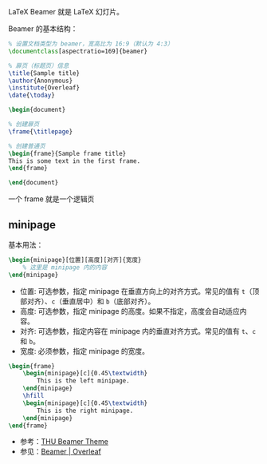 LaTeX Beamer 就是 LaTeX 幻灯片。

Beamer 的基本结构：

```tex
% 设置文档类型为 beamer，宽高比为 16:9（默认为 4:3）
\documentclass[aspectratio=169]{beamer}

% 扉页（标题页）信息
\title{Sample title}
\author{Anonymous}
\institute{Overleaf}
\date{\today}

\begin{document}

% 创建扉页
\frame{\titlepage}

% 创建普通页
\begin{frame}{Sample frame title}
This is some text in the first frame.
\end{frame}

\end{document}
```

一个 frame 就是一个逻辑页

## minipage

基本用法：

```tex
\begin{minipage}[位置][高度][对齐]{宽度}
    % 这里是 minipage 内的内容
\end{minipage}
```

- 位置: 可选参数，指定 minipage 在垂直方向上的对齐方式。常见的值有 `t`（顶部对齐）、`c`（垂直居中）和 `b`（底部对齐）。
- 高度: 可选参数，指定 minipage 的高度。如果不指定，高度会自动适应内容。
- 对齐: 可选参数，指定内容在 minipage 内的垂直对齐方式。常见的值有 `t`、`c` 和 `b`。
- 宽度: 必须参数，指定 minipage 的宽度。

```tex
\begin{frame}
    \begin{minipage}[c]{0.45\textwidth}
        This is the left minipage.
    \end{minipage}
    \hfill
    \begin{minipage}[c]{0.45\textwidth}
        This is the right minipage.
    \end{minipage}
\end{frame}
```

- 参考：[THU Beamer Theme](https://www.overleaf.com/latex/templates/thu-beamer-theme/vwnqmzndvwyb)
- 参见：[Beamer | Overleaf](https://www.overleaf.com/learn/latex/Beamer)